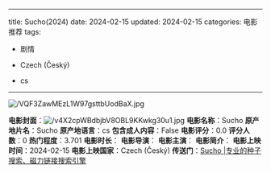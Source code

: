 
---
title: Sucho(2024)
date: 2024-02-15
updated: 2024-02-15
categories: 电影推荐
tags:

- 剧情

- Czech (Český)
- cs
---

<img src="https://image.tmdb.org/t/p/original/VQF3ZawMEzL1W97gsttbUodBaX.jpg" alt="/VQF3ZawMEzL1W97gsttbUodBaX.jpg" title="/VQF3ZawMEzL1W97gsttbUodBaX.jpg">

**电影封面**：<img src="https://image.tmdb.org/t/p/w200/v4X2cpWBdbjbV8OBL9KKwkg30u1.jpg" alt="/v4X2cpWBdbjbV8OBL9KKwkg30u1.jpg" title="/v4X2cpWBdbjbV8OBL9KKwkg30u1.jpg">
**电影名称**：Sucho
**原产地片名**：Sucho
**原产地语言**：cs
**包含成人内容**：False
**电影评分**：0.0
**评分人数**：0
**热门程度**：3.701
**电影时长**：
**电影导演**：
**电影主演**：
**电影简介**：
**电影上映时间**：2024-02-15
**电影上映国家**：Czech (Český)
**传送门**：[Sucho |专业的种子搜索、磁力链接搜索引擎](https://movie.amd794.com:2083/?search=Sucho&ordering=&mode=match_phrase&page_size=10&page=1)

